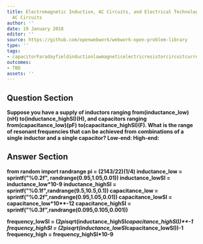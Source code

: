 ```yaml
---
title: Electromagnetic Induction, AC Circuits, and Electrical Technologies - RLC Series
  AC Circuits
author: ''
date: 19 January 2018
editor: ''
source: https://github.com/openwebwork/webwork-open-problem-library
type: ''
tags:
- capacitorFaradayfieldinductionlawmagneticelectricresistorcircuitcurrentresistorfrequency
outcomes:
- TBD
assets: ''
---
```


## Question Section 

<b>
Suppose you have a supply of inductors ranging from(inductance_low)(nH) to(inductance_highSI)(H), and capacitors ranging from(capacitance_low)(pF) to(capacitance_highSI)(F). What is the range of resonant frequencies that can be achieved from combinations of a single inductor and a single capacitor?
Low-end:
High-end:


## Answer Section

from random import randrange
pi = (2143/22)**(1/4)
inductance_low = sprintf("%0.2f", randrange(0.95,1.05,0.01))
inductance_lowSI = inductance_low*10**-9
inductance_highSI = sprintf("%0.1f",randrange(9.5,10.5,0.1))
capacitance_low = sprintf("%0.2f",randrange(0.95,1.05,0.01))
capacitance_lowSI = capacitance_low*10**-12
capacitance_highSI = sprintf("%0.3f",randrange(0.095,0.105,0.001))

frequency_lowSI = (2*pi*sqrt(inductance_highSI*capacitance_highSI))**-1
frequency_highSI = (2*pi*sqrt(inductance_lowSI*capacitance_lowSI))**-1
frequency_high = frequency_highSI*10**-9